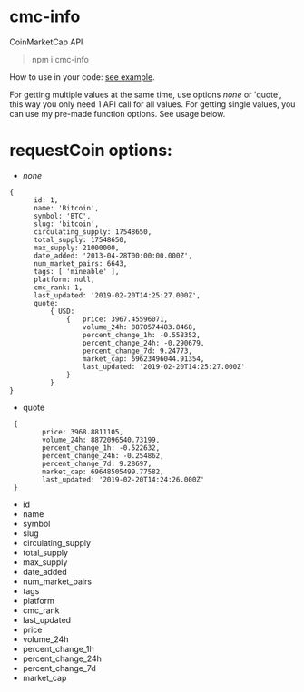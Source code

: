 # cmc-info
CoinMarketCap API
> npm i cmc-info

How to use in your code: [see example](./example.js).

For getting multiple values at the same time, use options *none* or 'quote',
this way you only need 1 API call for all values.
For getting single values, you can use my pre-made function options.
See usage below.

# requestCoin options:
  - *none*
  ```
 { 
		id: 1,
		name: 'Bitcoin',
		symbol: 'BTC',
		slug: 'bitcoin',
		circulating_supply: 17548650,
		total_supply: 17548650,
		max_supply: 21000000,
		date_added: '2013-04-28T00:00:00.000Z',
		num_market_pairs: 6643,
		tags: [ 'mineable' ],
		platform: null,
		cmc_rank: 1,
		last_updated: '2019-02-20T14:25:27.000Z',
		quote:
			{ USD:
				{ 	price: 3967.45596071,
					volume_24h: 8870574483.8468,
					percent_change_1h: -0.558352,
					percent_change_24h: -0.290679,
					percent_change_7d: 9.24773,
					market_cap: 69623496044.91354,
					last_updated: '2019-02-20T14:25:27.000Z'
				}
			} 
 }
```
		
  - quote
```
 { 
		price: 3968.8811105,
		volume_24h: 8872096540.73199,
		percent_change_1h: -0.522632,
		percent_change_24h: -0.254862,
		percent_change_7d: 9.28697,
		market_cap: 69648505499.77582,
		last_updated: '2019-02-20T14:24:26.000Z'
 }
```
  - id
  - name
  - symbol
  - slug
  - circulating_supply
  - total_supply
  - max_supply
  - date_added
  - num_market_pairs
  - tags
  - platform
  - cmc_rank
  - last_updated
  - price
  - volume_24h
  - percent_change_1h
  - percent_change_24h
  - percent_change_7d
  - market_cap
